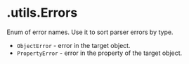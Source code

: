# .utils.Errors

Enum of error names. Use it to sort parser errors by type.

- `ObjectError` - error in the target object.
- `PropertyError` - error in the property of the target object.
